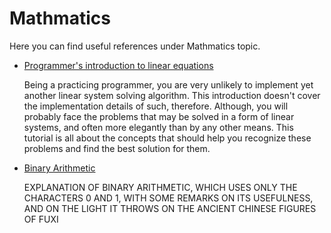 # Mathmatics

Here you can find useful references under Mathmatics topic.

- [Programmer's introduction to linear equations](http://wordsandbuttons.online/programmers_introduction_to_linear_equations.html)

  Being a practicing programmer, you are very unlikely to implement yet another linear system solving algorithm. This introduction doesn't cover the implementation details of such, therefore. Although, you will probably face the problems that may be solved in a form of linear systems, and often more elegantly than by any other means. This tutorial is all about the concepts that should help you recognize these problems and find the best solution for them.

- [Binary Arithmetic](http://www.leibniz-translations.com/binary.htm)

  EXPLANATION OF BINARY ARITHMETIC, WHICH USES ONLY THE CHARACTERS 0 AND 1, WITH SOME REMARKS ON ITS USEFULNESS, AND ON THE LIGHT IT THROWS ON THE ANCIENT CHINESE FIGURES OF FUXI

  



